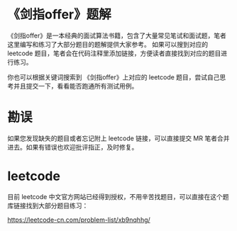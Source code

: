 # 《剑指offer》题解

《剑指offer》是一本经典的面试算法书籍，包含了大量常见笔试和面试题，笔者这里编写和练习了大部分题目的题解提供大家参考。
如果可以搜到对应的 leetcode 题目，笔者会在代码注释里添加链接，方便读者直接找到对应的题目进行练习。

你也可以根据关键词搜索到 《剑指offer》上对应的 leetcode 题目，尝试自己思考并且提交一下，看看能否跑通所有测试用例。

# 勘误

如果您发现缺失的题目或者忘记附上 leetcode 链接，可以直接提交 MR 笔者合并进去。如果有错误也欢迎批评指正，及时修复。

# leetcode

目前 leetcode 中文官方网站已经得到授权，不用辛苦找题目，可以直接在这个题库链接找到大部分题目练习：

https://leetcode-cn.com/problem-list/xb9nqhhg/
